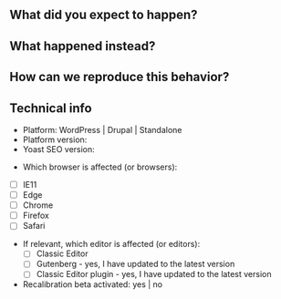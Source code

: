 ## What did you expect to happen?

## What happened instead?

## How can we reproduce this behavior?


## Technical info

* Platform: WordPress | Drupal | Standalone
* Platform version:
* Yoast SEO version:
<!-- You can check these boxes once you've created the issue. -->
* Which browser is affected (or browsers): 
- [ ] IE11
- [ ] Edge
- [ ] Chrome
- [ ] Firefox
- [ ] Safari
<!-- You can check these boxes once you've created the issue.
  - If you are using Gutenberg or the Classic Editor plugin, please make sure you have updated to the latest version.
   -->
* If relevant, which editor is affected (or editors): 
  - [ ] Classic Editor
  - [ ] Gutenberg - yes, I have updated to the latest version
  - [ ] Classic Editor plugin -  yes, I have updated to the latest version
* Recalibration beta activated: yes | no